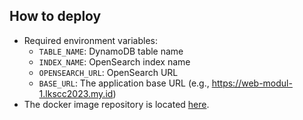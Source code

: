 ## How to deploy

* Required environment variables:
    - `TABLE_NAME`: DynamoDB table name
    - `INDEX_NAME`: OpenSearch index name
    - `OPENSEARCH_URL`: OpenSearch URL 
    - `BASE_URL`: The application base URL (e.g., https://web-modul-1.lkscc2023.my.id)
* The docker image repository is located [here](https://localhost).
